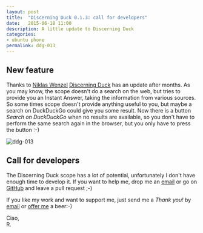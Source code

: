 ```yaml
---
layout: post
title:  "Discerning Duck 0.1.3: call for developers"
date:   2015-06-18 11:00
description: A little update to Discerning Duck
categories:
- ubuntu phone
permalink: ddg-013
---
```


## New feature

Thanks to [Niklas Wenzel][nik] [Discerning Duck][ddg] has an update after months.
As you may know, the scope doesn't do a search on the web, but tries to provide you an Instant Answer, taking the information from various sources.
So some times scope doesn't provide anything useful to you, but maybe a search on DuckDuckGo could give you some result. Now there is a button *Search on DuckDuckGo* when no results are available, so you don't have to perform the same search again in the browser, but you only have to press the button :-)

![ddg-013][ddg-013]

## Call for developers

The Discerning Duck scope has a lot of potential, unfortunately I don't have enough time to develop it.
If you want to help me, drop me an [email](mailto:riccardo@rpadovani.com) or go on [GitHub][git] and leave a pull request ;-)

If you like my work and want to support me, just send me a *Thank you!* by
[email](mailto:riccardo@rpadovani.com) or [offer me][donation] a beer:-)

Ciao,<br/>
R.

[donation]: http://rpadovani.com/donations/
[nik]: https://github.com/nikwen
[ddg]: https://uappexplorer.com/app/com.ubuntu.developer.rpadovani.discerningduck
[ddg-013]: https://img.rpadovani.com/posts/ddg013.png
[git]: https://github.com/rpadovani/discerning-duck
